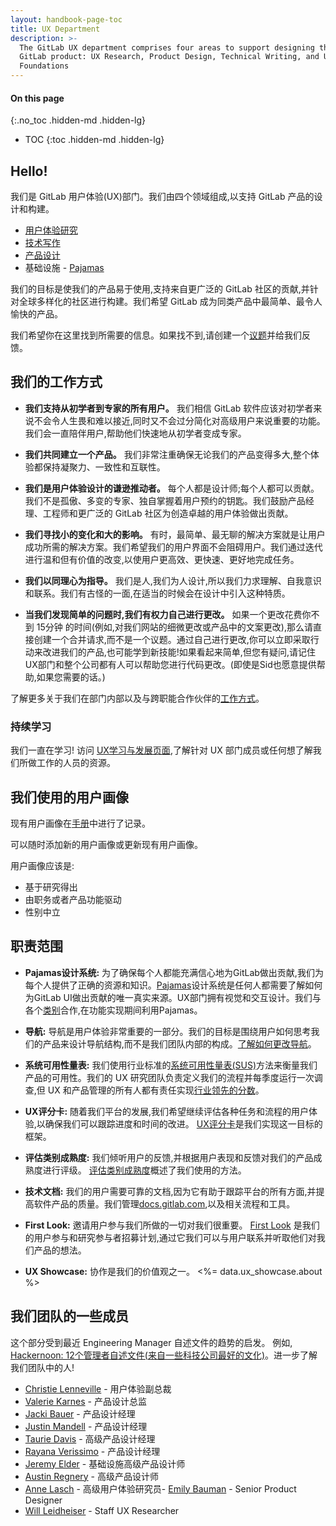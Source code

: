 ```yaml
---
layout: handbook-page-toc
title: UX Department
description: >-
  The GitLab UX department comprises four areas to support designing the
  GitLab product: UX Research, Product Design, Technical Writing, and UX
  Foundations
---
```


#### On this page
{:.no_toc .hidden-md .hidden-lg}

- TOC
{:toc .hidden-md .hidden-lg}

## Hello!

我们是 GitLab 用户体验(UX)部门。我们由四个领域组成,以支持 GitLab 产品的设计和构建。

- [用户体验研究](/handbook/product/ux/ux-research/)
- [技术写作](/handbook/product/ux/technical-writing/)
- [产品设计](/handbook/product/ux/product-design/)
- 基础设施 - [Pajamas](https://design.gitlab.com)

我们的目标是使我们的产品易于使用,支持来自更广泛的 GitLab 社区的贡献,并针对全球多样化的社区进行构建。我们希望 GitLab 成为同类产品中最简单、最令人愉快的产品。

我们希望你在这里找到所需要的信息。如果找不到,请创建一个[议题](https://gitlab.com/gitlab-org/gitlab-design/issues/new)并给我们反馈。

## 我们的工作方式

- **我们支持从初学者到专家的所有用户。** 我们相信 GitLab 软件应该对初学者来说不会令人生畏和难以接近,同时又不会过分简化对高级用户来说重要的功能。我们会一直陪伴用户,帮助他们快速地从初学者变成专家。

- **我们共同建立一个产品。** 我们非常注重确保无论我们的产品变得多大,整个体验都保持凝聚力、一致性和互联性。

- **我们是用户体验设计的谦逊推动者。** 每个人都是设计师;每个人都可以贡献。我们不是孤傲、多变的专家、独自掌握着用户预约的钥匙。我们鼓励产品经理、工程师和更广泛的 GitLab 社区为创造卓越的用户体验做出贡献。

- **我们寻找小的变化和大的影响。** 有时，最简单、最无聊的解决方案就是让用户成功所需的解决方案。我们希望我们的用户界面不会阻碍用户。我们通过迭代进行温和但有价值的改变,以使用户更高效、更快速、更好地完成任务。

- **我们以同理心为指导。** 我们是人,我们为人设计,所以我们力求理解、自我意识和联系。我们有古怪的一面,在适当的时候会在设计中引入这种特质。

- **当我们发现简单的问题时,我们有权力自己进行更改。** 如果一个更改花费你不到 15分钟 的时间(例如,对我们网站的细微更改或产品中的文案更改),那么请直接创建一个合并请求,而不是一个议题。通过自己进行更改,你可以立即采取行动来改进我们的产品,也可能学到新技能!如果看起来简单,但您有疑问,请记住UX部门和整个公司都有人可以帮助您进行代码更改。(即使是Sid也愿意提供帮助,如果您需要的话。)

了解更多关于我们在部门内部以及与跨职能合作伙伴的[工作方式](/handbook/product/ux/how-we-work/)。

### 持续学习
我们一直在学习! 访问 [UX学习与发展页面](/handbook/product/ux/learning-and-development/),了解针对 UX 部门成员或任何想了解我们所做工作的人员的资源。

## 我们使用的用户画像

现有用户画像在[手册](/handbook/product/personas/)中进行了记录。

可以随时添加新的用户画像或更新现有用户画像。

用户画像应该是:

- 基于研究得出
- 由职务或者产品功能驱动
- 性别中立

## 职责范围

- **Pajamas设计系统:** 为了确保每个人都能充满信心地为GitLab做出贡献,我们为每个人提供了正确的资源和知识。[Pajamas](https://design.gitlab.com/)设计系统是任何人都需要了解如何为GitLab UI做出贡献的唯一真实来源。UX部门拥有视觉和交互设计。我们与各个[类别](/handbook/product/categories/)合作,在功能实现期间利用Pajamas。

- **导航:** 导航是用户体验非常重要的一部分。我们的目标是围绕用户如何思考我们的产品来设计导航结构,而不是我们团队内部的构成。[了解如何更改导航](/handbook/product/ux/navigation/)。

- **系统可用性量表:** 我们使用行业标准的[系统可用性量表(SUS)](/handbook/product/ux/performance-indicators/system-usability-scale/)方法来衡量我们产品的可用性。我们的 UX 研究团队负责定义我们的流程并每季度运行一次调查,但 UX 和产品管理的所有人都有责任实现[行业领先的分数](/company/strategy/#2-build-on-our-open-core-strength)。

- **UX评分卡:** 随着我们平台的发展,我们希望继续评估各种任务和流程的用户体验,以确保我们可以跟踪进度和时间的改进。 [UX评分卡](/handbook/product/ux/ux-scorecards/)是我们实现这一目标的框架。

- **评估类别成熟度:** 我们倾听用户的反馈,并根据用户表现和反馈对我们的产品成熟度进行评级。 [评估类别成熟度](/handbook/product/ux/category-maturity/)概述了我们使用的方法。

- **技术文档:** 我们的用户需要可靠的文档,因为它有助于跟踪平台的所有方面,并提高软件产品的质量。我们管理[docs.gitlab.com](https://docs.gitlab.com/),以及相关流程和工具。

- **First Look:** 邀请用户参与我们所做的一切对我们很重要。 [First Look](https://about.gitlab.com/community/gitlab-first-look/) 是我们的用户参与和研究参与者招募计划,通过它我们可以与用户联系并听取他们对我们产品的想法。

- **UX Showcase:** 协作是我们的价值观之一。 <%= data.ux_showcase.about %>

## 我们团队的一些成员

这个部分受到最近 Engineering Manager 自述文件的趋势的启发。 例如, [Hackernoon: 12个管理者自述文件(来自一些科技公司最好的文化)](https://hackernoon.com/12-manager-readmes-from-silicon-valleys-top-tech-companies-26588a660afe)。进一步了解我们团队中的人!

- [Christie Lenneville](/handbook/product/ux/one-pagers/christie-readme/) - 用户体验副总裁
- [Valerie Karnes](https://gitlab.com/vkarnes/readme) - 产品设计总监
- [Jacki Bauer](https://gitlab.com/jackib) - 产品设计经理
- [Justin Mandell](https://gitlab.com/jmandell/readme) - 产品设计经理 
- [Taurie Davis](https://gitlab.com/tauriedavis/readme/blob/master/README.md) - 高级产品设计经理
- [Rayana Verissimo](https://gitlab.com/rayana/readme) - 产品设计经理
- [Jeremy Elder](https://gitlab.com/jeldergl/view/blob/master/README.md) - 基础设施高级产品设计师
- [Austin Regnery](https://gitlab.com/aregnery/dear-journal/-/blob/master/README.md) - 高级产品设计师
- [Anne Lasch](https://gitlab.com/alasch/about-anne/-/blob/master/README.md) - 高级用户体验研究员- [Emily Bauman](https://gitlab.com/emilybauman/about-me/-/blob/master/README.md) - Senior Product Designer
- [Will Leidheiser](https://gitlab.com/wleidheiser/about-will/-/blob/main/README.md) - Staff UX Researcher

[ux-guide]: https://docs.gitlab.com/ee/development/ux_guide/
[ux-label]: https://gitlab.com/groups/gitlab-org/issues?scope=all&state=opened&utf8=%E2%9C%93&label_name%5B%5D=UX
[ux-ready-label]: https://gitlab.com/groups/gitlab-org/issues?scope=all&state=opened&utf8=%E2%9C%93&label_name%5B%5D=UX+ready
[gitlab-design-project-readme]: https://gitlab.com/gitlab-org/gitlab-design/blob/master/README.md
[twitter-sheet]: https://docs.google.com/spreadsheets/d/1GDAUNujD1-eRYxAj4FIYbCyy8ltCwwIWqVTd9-gf4wA/edit
[everyone-designer]: https://library.gv.com/everyone-is-a-designer-get-over-it-501cc9a2f434
[pajamas]: https://design.gitlab.com